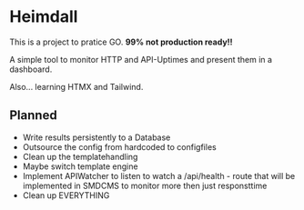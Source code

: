 # Heimdall

This is a project to pratice GO. **99% not production ready!!**

A simple tool to monitor HTTP and API-Uptimes and present them in a dashboard.

Also... learning HTMX and Tailwind.

## Planned

- Write results persistently to a Database
- Outsource the config from hardcoded to configfiles
- Clean up the templatehandling
- Maybe switch template engine
- Implement APIWatcher to listen to watch a /api/health - route that will be implemented in SMDCMS to monitor more then just responsttime
- Clean up EVERYTHING
